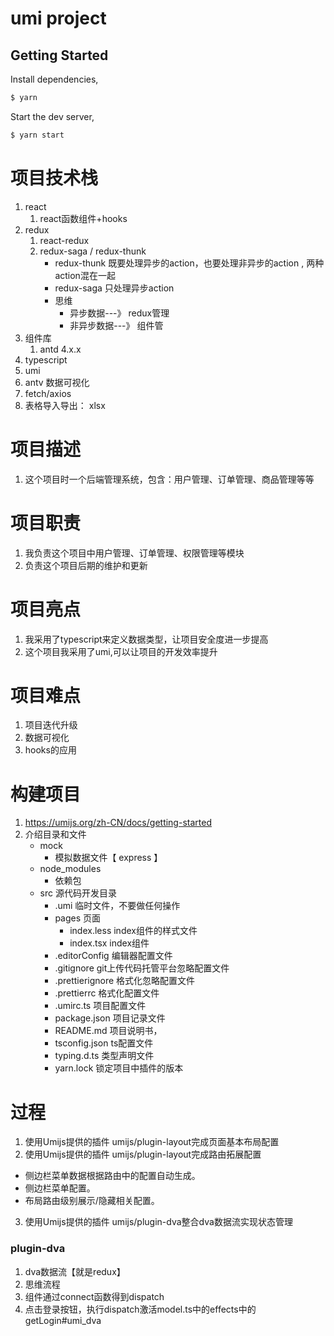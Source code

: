 # umi project

## Getting Started

Install dependencies,

```bash
$ yarn
```

Start the dev server,

```bash
$ yarn start
```
<!--  -->
# 项目技术栈

1. react
   1. react函数组件+hooks
2. redux
   1. react-redux 
   2. redux-saga / redux-thunk 
      - redux-thunk 既要处理异步的action，也要处理非异步的action , 两种action混在一起
      - redux-saga 只处理异步action
      - 思维
        - 异步数据---》 redux管理
        - 非异步数据---》 组件管
3. 组件库
   1. antd 4.x.x
4. typescript 
5. umi
6. antv  数据可视化
7. fetch/axios 
8. 表格导入导出：  xlsx 

# 项目描述

1. 这个项目时一个后端管理系统，包含：用户管理、订单管理、商品管理等等 

# 项目职责

1. 我负责这个项目中用户管理、订单管理、权限管理等模块
2. 负责这个项目后期的维护和更新

# 项目亮点

1. 我采用了typescript来定义数据类型，让项目安全度进一步提高
2. 这个项目我采用了umi,可以让项目的开发效率提升 

# 项目难点

1. 项目迭代升级
2. 数据可视化 
3. hooks的应用


# 构建项目

1. https://umijs.org/zh-CN/docs/getting-started
2. 介绍目录和文件
   - mock 
     - 模拟数据文件【 express 】
   - node_modules  
     - 依赖包
   - src  源代码开发目录
     - .umi   临时文件，不要做任何操作
     - pages 页面
       - index.less  index组件的样式文件
       - index.tsx   index组件
     - .editorConfig 编辑器配置文件
     - .gitignore   git上传代码托管平台忽略配置文件
     - .prettierignore  格式化忽略配置文件
     - .prettierrc  格式化配置文件
     - .umirc.ts   项目配置文件
     - package.json  项目记录文件 
     - README.md 项目说明书，
     - tsconfig.json  ts配置文件
     - typing.d.ts   类型声明文件
     - yarn.lock  锁定项目中插件的版本



# 过程
1. 使用Umijs提供的插件 umijs/plugin-layout完成页面基本布局配置
2. 使用Umijs提供的插件 umijs/plugin-layout完成路由拓展配置
  - 侧边栏菜单数据根据路由中的配置自动生成。
  - 侧边栏菜单配置。
  - 布局路由级别展示/隐藏相关配置。
3. 使用Umijs提供的插件 umijs/plugin-dva整合dva数据流实现状态管理



### plugin-dva
1. dva数据流【就是redux】
2. 思维流程
  1. 组件通过connect函数得到dispatch
  2. 点击登录按钮，执行dispatch激活model.ts中的effects中的getLogin#umi_dva
